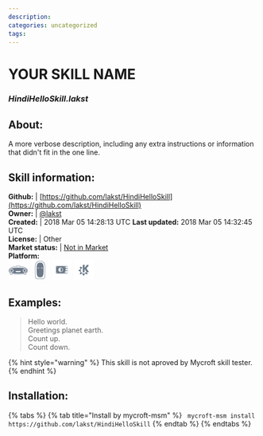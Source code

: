 ```yaml
--- 
description: 
categories: uncategorized   
tags:   
---
```


# YOUR SKILL NAME  
### _HindiHelloSkill.lakst_  
## About:  
A more verbose description, including any extra instructions or
information that didn't fit in the one line.

## Skill information:  
**Github:** | [https://github.com/lakst/HindiHelloSkill](https://github.com/lakst/HindiHelloSkill)  
**Owner:** | [@lakst](https://github.com/lakst)  
**Created:** | 2018 Mar 05 14:28:13 UTC  **Last updated:** 2018 Mar 05 14:32:45 UTC  
**License:** | Other  
**Market status:** | [Not in Market](https://market.mycroft.ai/skill/)  
**Platform:**  
 ![](../.gitbook/assets/mark-1-icon.png)  ![](../.gitbook/assets/mark-2-icon.png)  ![](../.gitbook/assets/picroft-icon.png)  ![](../.gitbook/assets/kde.png)   
## Examples:  
> Hello world.  
> Greetings planet earth.  
> Count up.  
> Count down.  
  
{% hint style="warning" %}
This skill is not aproved by Mycroft skill tester.
{% endhint %}
    
## Installation:  
{% tabs %}
{% tab title="Install by mycroft-msm" %}
``` mycroft-msm install https://github.com/lakst/HindiHelloSkill```
{% endtab %}
  {% endtabs %}
  